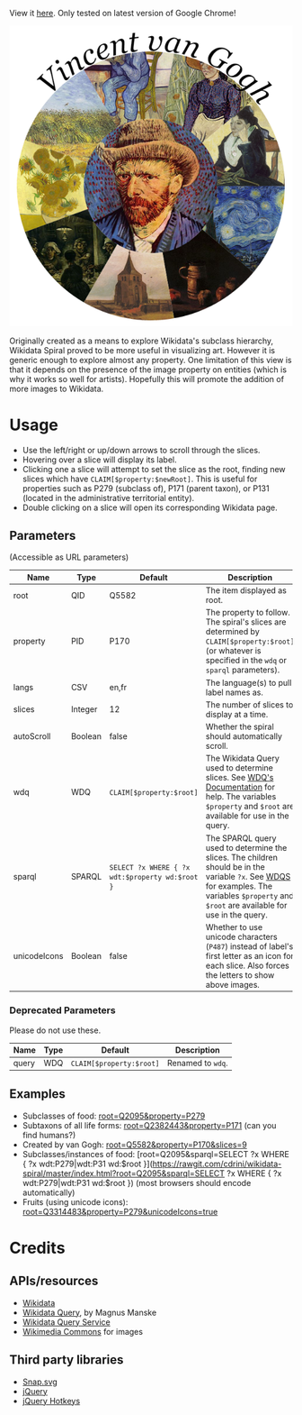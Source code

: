 View it [here](https://rawgit.com/cdrini/wikidata-spiral/master/index.html).
Only tested on latest version of Google Chrome!

![Demo image](https://raw.githubusercontent.com/cdrini/wikidata-spiral/master/imgs/Created%20by%20van%20Gogh.png)

Originally created as a means to explore Wikidata's subclass hierarchy, Wikidata Spiral proved to be more useful in visualizing art. However it is generic enough to explore almost any property. One limitation of this view is that it depends on the presence of the image property on entities (which is why it works so well for artists). Hopefully this will promote the addition of more images to Wikidata.

# Usage
* Use the left/right or up/down arrows to scroll through the slices.
* Hovering over a slice will display its label.
* Clicking one a slice will attempt to set the slice as the root, finding new slices which have `CLAIM[$property:$newRoot]`. This is useful for properties such as P279 (subclass of), P171 (parent taxon), or P131 (located in the administrative territorial entity).
* Double clicking on a slice will open its corresponding Wikidata page.

## Parameters
(Accessible as URL parameters)

Name          | Type          | Default                    | Description
------------- | ------------- | -------------------------- | -------------
root          | QID           | Q5582                      | The item displayed as root.
property      | PID           | P170                       | The property to follow. The spiral's slices are determined by `CLAIM[$property:$root]` (or whatever is specified in the `wdq` or `sparql` parameters).
langs         | CSV           | en,fr                      | The language(s) to pull label names as.
slices        | Integer       | 12                         | The number of slices to display at a time.
autoScroll    | Boolean       | false                      | Whether the spiral should automatically scroll.
wdq           | WDQ           | `CLAIM[$property:$root]`   | The Wikidata Query used to determine slices. See [WDQ's Documentation](https://wdq.wmflabs.org/api_documentation.html) for help. The variables `$property` and `$root` are available for use in the query.
sparql        | SPARQL        | `SELECT ?x WHERE { ?x wdt:$property wd:$root }` | The SPARQL query used to determine the slices. The children should be in the variable `?x`. See [WDQS](https://query.wikidata.org/) for examples. The variables `$property` and `$root` are available for use in the query.
unicodeIcons  | Boolean       | false                      | Whether to use unicode characters (`P487`) instead of label's first letter as an icon for each slice. Also forces the letters to show above images.

### Deprecated Parameters
Please do not use these.

Name          | Type          | Default                    | Description
------------- | ------------- | -------------------------- | -------------
query         | WDQ           | `CLAIM[$property:$root]`   | Renamed to `wdq`.

## Examples
* Subclasses of food: [root=Q2095&property=P279](https://rawgit.com/cdrini/wikidata-spiral/master/index.html?root=Q2095&property=P279)
* Subtaxons of all life forms: [root=Q2382443&property=P171](https://rawgit.com/cdrini/wikidata-spiral/master/index.html?root=Q2382443&property=P171) (can you find humans?)
* Created by van Gogh: [root=Q5582&property=P170&slices=9](https://rawgit.com/cdrini/wikidata-spiral/master/index.html?root=Q5582&property=P170&slices=9)
* Subclasses/instances of food: [root=Q2095&sparql=SELECT ?x WHERE { ?x wdt:P279|wdt:P31 wd:$root }](https://rawgit.com/cdrini/wikidata-spiral/master/index.html?root=Q2095&sparql=SELECT ?x WHERE { ?x wdt:P279|wdt:P31 wd:$root }) (most browsers should encode automatically)
* Fruits (using unicode icons):
[root=Q3314483&property=P279&unicodeIcons=true](https://rawgit.com/cdrini/wikidata-spiral/master/index.html?root=Q3314483&property=P279&unicodeIcons=true)

# Credits

## APIs/resources
* [Wikidata](https://www.wikidata.org/w/api.php)
* [Wikidata Query](https://wdq.wmflabs.org/), by Magnus Manske
* [Wikidata Query Service](https://query.wikidata.org/)
* [Wikimedia Commons](https://commons.wikimedia.org/w/api.php) for images

## Third party libraries
* [Snap.svg](https://github.com/adobe-webplatform/Snap.svg)
* [jQuery](https://github.com/jquery/jquery)
* [jQuery Hotkeys](https://github.com/jeresig/jquery.hotkeys)
